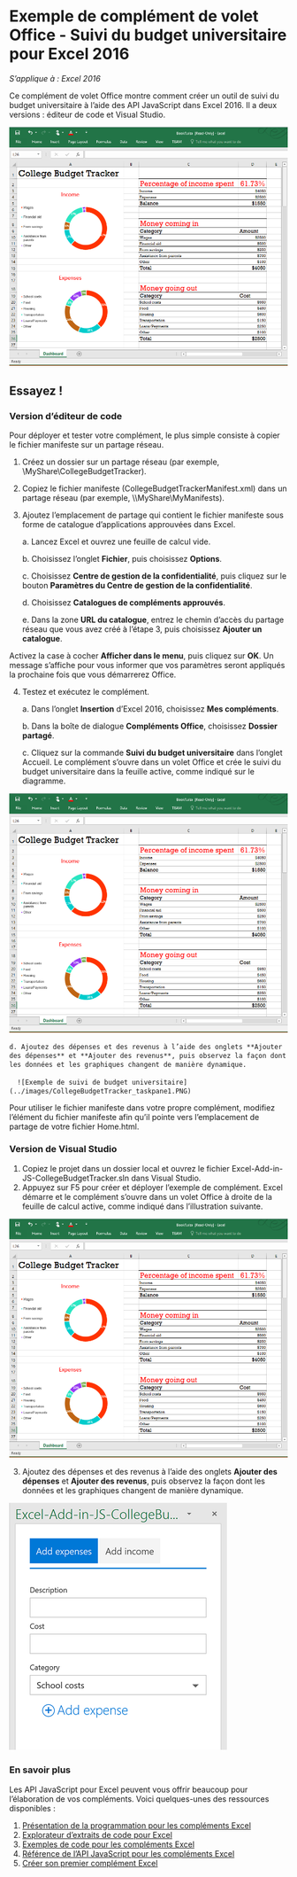 # Exemple de complément de volet Office - Suivi du budget universitaire pour Excel 2016

_S’applique à : Excel 2016_

Ce complément de volet Office montre comment créer un outil de suivi du budget universitaire à l’aide des API JavaScript dans Excel 2016. Il a deux versions : éditeur de code et Visual Studio.

![Exemple d’outil de suivi de budget universitaire](../images/CollegeBudgetTracker_tracker.PNG)

## Essayez !
### Version d’éditeur de code

Pour déployer et tester votre complément, le plus simple consiste à copier le fichier manifeste sur un partage réseau.

1.  Créez un dossier sur un partage réseau (par exemple, \\MyShare\CollegeBudgetTracker).  
2.  Copiez le fichier manifeste (CollegeBudgetTrackerManifest.xml) dans un partage réseau (par exemple, \\\MyShare\MyManifests).
3.  Ajoutez l’emplacement de partage qui contient le fichier manifeste sous forme de catalogue d’applications approuvées dans Excel.

    a. Lancez Excel et ouvrez une feuille de calcul vide.  
    
    b. Choisissez l’onglet **Fichier**, puis choisissez **Options**.
    
    c. Choisissez **Centre de gestion de la confidentialité**, puis cliquez sur le bouton **Paramètres du Centre de gestion de la confidentialité**.
    
    d. Choisissez **Catalogues de compléments approuvés**.
    
    e. Dans la zone **URL du catalogue**, entrez le chemin d’accès du partage réseau que vous avez créé à l’étape 3, puis choisissez **Ajouter un catalogue**.
    
   Activez la case à cocher **Afficher dans le menu**, puis cliquez sur **OK**. Un message s’affiche pour vous informer que vos paramètres seront appliqués la prochaine fois que vous démarrerez Office. 
        
4.  Testez et exécutez le complément. 

    a. Dans l’onglet **Insertion** d’Excel 2016, choisissez **Mes compléments**. 
    
    b. Dans la boîte de dialogue **Compléments Office**, choisissez **Dossier partagé**.
    
    c. Cliquez sur la commande **Suivi du budget universitaire** dans l’onglet Accueil. Le complément s’ouvre dans un volet Office et crée le suivi du budget universitaire dans la feuille active, comme indiqué sur le diagramme. 
      
   ![Exemple d’outil de suivi de budget universitaire](../images/CollegeBudgetTracker_tracker.PNG) 

    d. Ajoutez des dépenses et des revenus à l’aide des onglets **Ajouter des dépenses** et **Ajouter des revenus**, puis observez la façon dont les données et les graphiques changent de manière dynamique.
    
      ![Exemple de suivi de budget universitaire](../images/CollegeBudgetTracker_taskpane1.PNG) 

Pour utiliser le fichier manifeste dans votre propre complément, modifiez l’élément <SourceLocation> du fichier manifeste afin qu’il pointe vers l’emplacement de partage de votre fichier Home.html.
    
### Version de Visual Studio
1.  Copiez le projet dans un dossier local et ouvrez le fichier Excel-Add-in-JS-CollegeBudgetTracker.sln dans Visual Studio.
2.  Appuyez sur F5 pour créer et déployer l’exemple de complément. Excel démarre et le complément s’ouvre dans un volet Office à droite de la feuille de calcul active, comme indiqué dans l’illustration suivante. 
        
  ![Exemple d’outil de suivi de budget universitaire](../images/CollegeBudgetTracker_tracker.PNG) 

3.  Ajoutez des dépenses et des revenus à l’aide des onglets **Ajouter des dépenses** et **Ajouter des revenus**, puis observez la façon dont les données et les graphiques changent de manière dynamique.

  ![Exemple d’outil de suivi de budget universitaire](../images/CollegeBudgetTracker_taskpane1.PNG) 


### En savoir plus

Les API JavaScript pour Excel peuvent vous offrir beaucoup pour l’élaboration de vos compléments. Voici quelques-unes des ressources disponibles : 

1.  [Présentation de la programmation pour les compléments Excel](https://github.com/OfficeDev/office-js-docs/blob/master/excel/excel-add-ins-programming-overview.md)
2.  [Explorateur d’extraits de code pour Excel](http://officesnippetexplorer.azurewebsites.net/#/snippets/excel)
3.  [Exemples de code pour les compléments Excel](https://github.com/OfficeDev/office-js-docs/blob/master/excel/excel-add-ins-code-samples.md) 
4.  [Référence de l’API JavaScript pour les compléments Excel](https://github.com/OfficeDev/office-js-docs/blob/master/excel/excel-add-ins-javascript-reference.md)
5.  [Créer son premier complément Excel](https://github.com/OfficeDev/office-js-docs/blob/master/excel/build-your-first-excel-add-in.md)
